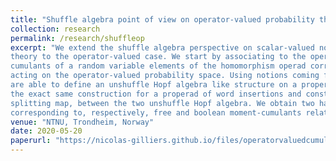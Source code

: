 ```yaml
---
title: "Shuffle algebra point of view on operator-valued probability theory"
collection: research
permalink: /research/shuffleop
excerpt: "We extend the shuffle algebra perspective on scalar-valued non-commutative probability
theory to the operator-valued case. We start by associating to the operator-valued distribution and free
cumulants of a random variable elements of the homomorphism operad corresponding to the algebra
acting on the operator-valued probability space. Using notions coming from higher category theory, we
are able to define an unshuffle Hopf algebra like structure on a properad of non-crossing partitions. We do
the exact same construction for a properad of word insertions and construct an unshuffle morphism, the
splitting map, between the two unshuffle Hopf algebra. We obtain two half-shuffle fixed point equations
corresponding to, respectively, free and boolean moment-cumulants relations." 
venue: "NTNU, Trondheim, Norway"
date: 2020-05-20
paperurl: "https://nicolas-gilliers.github.io/files/operatorvaluedcumulantmomentRev9.pdf"
---
```


